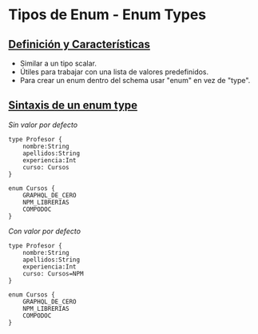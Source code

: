 # Tipos de Enum - Enum Types

## <u>Definición y Características</u>

- Similar a un tipo scalar.
- Útiles para trabajar con una lista de valores predefinidos.
- Para crear un enum dentro del schema usar "enum" en vez de "type".

## <u>Sintaxis de un enum type</u>

<i>Sin valor por defecto</i>
```
type Profesor {
    nombre:String
    apellidos:String
    experiencia:Int
    curso: Cursos
}

enum Cursos {
    GRAPHQL_DE_CERO
    NPM_LIBRERIAS
    COMPODOC
}
```

<i>Con valor por defecto</i>
```
type Profesor {
    nombre:String
    apellidos:String
    experiencia:Int
    curso: Cursos=NPM
}

enum Cursos {
    GRAPHQL_DE_CERO
    NPM_LIBRERIAS
    COMPODOC
}
```